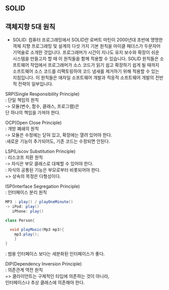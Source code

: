 ## SOLID 
## 객체지향 5대 원칙

* SOLID: 컴퓨터 프로그래밍에서 SOLID란 로버트 마틴이 2000년대 초반에 명명한 객체 지향 프로그래밍 및 설계의 다섯 가지 기본 원칙을 마이클 페더스가 두문자어 기억술로 소개한 것입니다. 프로그래머가 시간이 지나도 유지 보수와 확장이 쉬운 시스템을 만들고자 할 때 이 원칙들을 함께 적용할 수 있습니다. SOLID 원칙들은 소프트웨어 작업에서 프로그래머가 소스 코드가 읽기 쉽고 확장하기 쉽게 될 때까지 소프트웨어 소스 코드를 리팩토링하여 코드 냄새를 제거하기 위해 적용할 수 있는 지침입니다. 이 원칙들은 애자일 소프트웨어 개발과 적응적 소프트웨어 개발의 전반적 전략의 일부입니다.

SRP(Single Responsibility Principle)<br>
: 단일 책임의 원칙<br>
-> 모듈(변수, 함수, 클래스, 프로그램)은 <br>
단 하나의 책임을 가져야 한다.<br>

OCP(Open Close Principle)<br>
: 개방 폐쇄의 원칙<br>
-> 모듈은 수정에는 닫혀 있고, 확장에는 열려 있어야 한다.<br>
  :새로운 기능이 추가되어도, 기존 코드는 수정되면 안된다.<br>

LSP(Liscov Substitution Principle)<br>
: 리스코프 치환 원칙<br>
-> 자식은 부모 클래스로 대체할 수 있어야 한다. <br>
  : 자식의 공통된 기능은 부모로부터 비롯되어야 한다.<br>
  => 상속의 목정은 다형성이다.<br>

ISP(Interface Segregation Principle)<br>
: 인터페이스 분리 원칙<br>
```java
MP3 : play() / playOneMinute()
-> iPod: play()
   iPhone: play()

class Person{

  void playMusic(Mp3 mp3){
    mp3.play();
	}
}
```
: 범용 인터페이스 보다는 세분화된 인터페이스가 좋다.<br>

DIP(Dependency Inversion Principle)<br>
: 의존관계 역전 원칙<br>
=> 클라이언트는 구체적인 타입에 의존하는 것이 아니라,<br>
  인터페이스나 추상 클래스에 의존해야 한다.<br>

